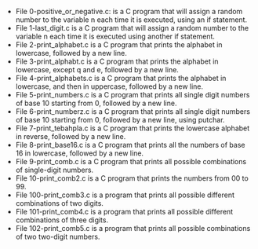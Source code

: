 - File 0-positive_or_negative.c: is a C program that will assign a random number to the variable n each time it is executed, using an if statement.
- File 1-last_digit.c is a C program that will assign a random number to the variable n each time it is executed using another if statement.
- File 2-print_alphabet.c is a C program that prints the alphabet in lowercase, followed by a new line.
- File 3-print_alphabt.c is a C program that prints the alphabet in lowercase, except q and e, followed by a new line.
- File 4-print_alphabets.c is a C program that prints the alphabet in lowercase, and then in uppercase, followed by a new line.
- File 5-print_numbers.c is a C program that prints all single digit numbers of base 10 starting from 0, followed by a new line.
- File 6-print_numberz.c is a C program that prints all single digit numbers of base 10 starting from 0, followed by a new line, using putchar.
- File 7-print_tebahpla.c is a C program that prints the lowercase alphabet in reverse, followed by a new line.
- File 8-print_base16.c is a C program that prints all the numbers of base 16 in lowercase, followed by a new line.
- File 9-print_comb.c is a C program that prints all possible combinations of single-digit numbers.
- File 10-print_comb2.c is a C program that prints the numbers from 00 to 99.
- File 100-print_comb3.c is a program that prints all possible different combinations of two digits.
- File 101-print_comb4.c is a program that prints all possible different combinations of three digits.
- File 102-print_comb5.c is a program that prints all possible combinations of two two-digit numbers.
